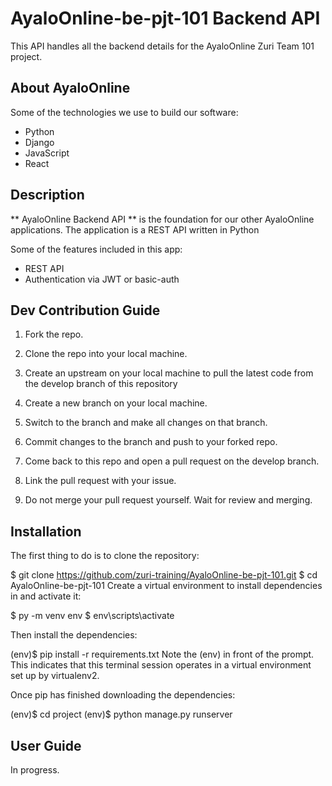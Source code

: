 # AyaloOnline-be-pjt-101 Backend API

This API handles all the backend details for the AyaloOnline Zuri Team 101 project.

## About AyaloOnline
Some of the technologies we use to build our software:

- Python
- Django
- JavaScript
- React

## Description
** AyaloOnline Backend API ** is the foundation for our other AyaloOnline applications. The application is a REST API written in Python

Some of the features included in this app:

* REST API
* Authentication via JWT or basic-auth


## Dev Contribution Guide
1. Fork the repo.

2. Clone the repo into your local machine.

3. Create an upstream on your local machine to pull the latest code from the develop branch of this repository

4. Create a new branch on your local machine.

5. Switch to the branch and make all changes on that branch.

6. Commit changes to the branch and push to your forked repo.

7. Come back to this repo and open a pull request on the develop branch.

8. Link the pull request with your issue.

9. Do not merge your pull request yourself. Wait for review and merging.

## Installation
The first thing to do is to clone the repository:

$ git clone https://github.com/zuri-training/AyaloOnline-be-pjt-101.git
$ cd AyaloOnline-be-pjt-101
Create a virtual environment to install dependencies in and activate it:

$ py -m venv env
$ env\scripts\activate

Then install the dependencies:

(env)$ pip install -r requirements.txt
Note the (env) in front of the prompt. This indicates that this terminal session operates in a virtual environment set up by virtualenv2.

Once pip has finished downloading the dependencies:

(env)$ cd project
(env)$ python manage.py runserver


## User Guide
In progress.
